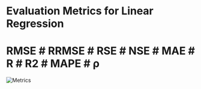 # Evaluation Metrics for Linear Regression
# RMSE # RRMSE # RSE # NSE # MAE # R # R2 # MAPE # ρ
![Metrics](https://github.com/alifrmf/Regression-Metrics-for-Machine-Learning/assets/105715834/f2d76ae6-80e1-4686-9181-9b2c63a65a82)
